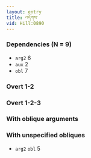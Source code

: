 ```yaml
---
layout: entry
title: འདོགས་
vid: Hill:0890
---
```

### Dependencies (N = 9)
* `arg2` 6
* `aux` 2
* `obl` 7


### Overt 1-2


### Overt 1-2-3


### With oblique arguments


### With unspecified obliques
* `arg2` `obl` 5
